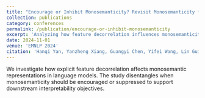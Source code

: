 ```yaml
---
title: "Encourage or Inhibit Monosemanticity? Revisit Monosemanticity from a Feature Decorrelation Perspective"
collection: publications
category: conferences
permalink: /publication/encourage-or-inhibit-monosemanticity
excerpt: 'Analyzing how feature decorrelation influences monosemanticity in language models.'
date: 2024-11-01
venue: 'EMNLP 2024'
citation: 'Hanqi Yan, Yanzheng Xiang, Guangyi Chen, Yifei Wang, Lin Gui, Yulan He. 2024. "Encourage or Inhibit Monosemanticity? Revisit Monosemanticity from a Feature Decorrelation Perspective." In <i>EMNLP 2024</i>.'
---
```

We investigate how explicit feature decorrelation affects monosemantic representations in language models. The study disentangles when monosemanticity should be encouraged or suppressed to support downstream interpretability objectives.
